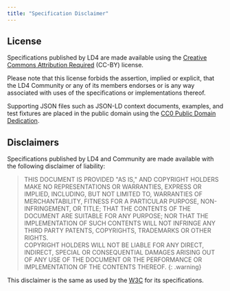 ```yaml
---
title: "Specification Disclaimer"
---
```


## License

Specifications published by LD4 are made available using the [Creative Commons Attribution Required][cc-by] (CC-BY) license.

Please note that this license forbids the assertion, implied or explicit, that the LD4 Community or any of its members endorses or is any way associated with uses of the specifications or implementations thereof.

Supporting JSON files such as JSON-LD context documents, examples, and test fixtures are placed in the public domain using the [CC0 Public Domain Dedication][cc0].

## Disclaimers

Specifications published by LD4 and Community are made available with the following disclaimer of liability:

> THIS DOCUMENT IS PROVIDED "AS IS," AND COPYRIGHT HOLDERS MAKE NO REPRESENTATIONS OR WARRANTIES, EXPRESS OR IMPLIED, INCLUDING, BUT NOT LIMITED TO, WARRANTIES OF MERCHANTABILITY, FITNESS FOR A PARTICULAR PURPOSE, NON-INFRINGEMENT, OR TITLE; THAT THE CONTENTS OF THE DOCUMENT ARE SUITABLE FOR ANY PURPOSE; NOR THAT THE IMPLEMENTATION OF SUCH CONTENTS WILL NOT INFRINGE ANY THIRD PARTY PATENTS, COPYRIGHTS, TRADEMARKS OR OTHER RIGHTS.<br/>
COPYRIGHT HOLDERS WILL NOT BE LIABLE FOR ANY DIRECT, INDIRECT, SPECIAL OR CONSEQUENTIAL DAMAGES ARISING OUT OF ANY USE OF THE DOCUMENT OR THE PERFORMANCE OR IMPLEMENTATION OF THE CONTENTS THEREOF.
{: .warning}

This disclaimer is the same as used by the [W3C][w3c] for its specifications.

[cc-by]: http://creativecommons.org/licenses/by/4.0/ "Creative Commons &mdash; Attribution 4.0 International"
[cc0]: https://creativecommons.org/publicdomain/zero/1.0/ "CC0 Public Domain Dedication"
[w3c]: http://www.w3.org/Consortium/Legal/2015/doc-license
